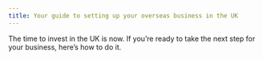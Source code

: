 ```yaml
---
title: Your guide to setting up your overseas business in the UK
---
```


The time to invest in the UK is now. If you’re ready to take the next step for your business, here’s how to do it.
